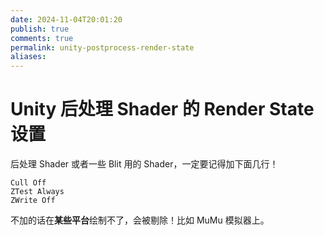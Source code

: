 ```yaml
---
date: 2024-11-04T20:01:20
publish: true
comments: true
permalink: unity-postprocess-render-state
aliases:
---
```


# Unity 后处理 Shader 的 Render State 设置

后处理 Shader 或者一些 Blit 用的 Shader，一定要记得加下面几行！

``` shaderlab
Cull Off
ZTest Always
ZWrite Off
```

不加的话在**某些平台**绘制不了，会被剔除！比如 MuMu 模拟器上。
